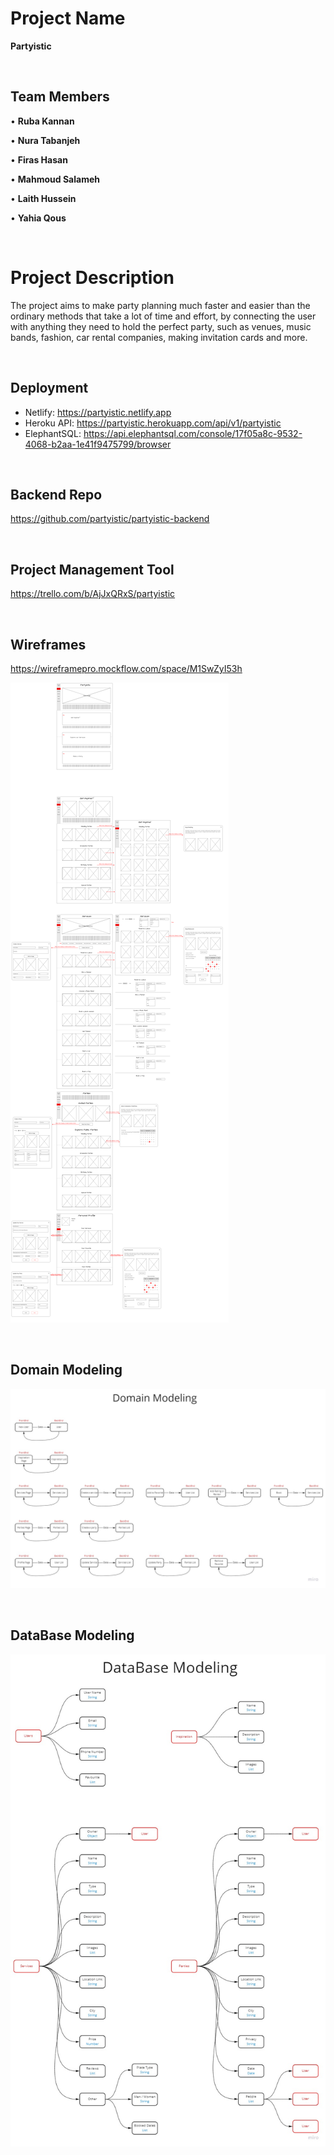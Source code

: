 <!-- @format -->

# Project Name

**Partyistic**

&nbsp;

## Team Members

• **Ruba Kannan**

• **Nura Tabanjeh**

• **Firas Hasan**

• **Mahmoud Salameh**

• **Laith Hussein**

• **Yahia Qous**

&nbsp;

# Project Description

The project aims to make party planning much faster and easier than the ordinary methods that take a lot of time and effort, by connecting the user with anything they need to hold the perfect party, such as venues, music bands, fashion, car rental companies, making invitation cards and more.

&nbsp;

## Deployment 

- Netlify: <https://partyistic.netlify.app>
- Heroku API: <https://partyistic.herokuapp.com/api/v1/partyistic>
- ElephantSQL: <https://api.elephantsql.com/console/17f05a8c-9532-4068-b2aa-1e41f9475799/browser>

&nbsp;

## Backend Repo

<https://github.com/partyistic/partyistic-backend>

&nbsp;

## Project Management Tool

<https://trello.com/b/AjJxQRxS/partyistic>

&nbsp;

## Wireframes

<https://wireframepro.mockflow.com/space/M1SwZyI53h>

![Wireframes](pictures/Wireframes.png)

&nbsp;

## Domain Modeling

![Domain-Modeling](pictures/Domain-Modeling.jpg)

&nbsp;

## DataBase Modeling

![DataBase-Modeling](pictures/DataBase-Modeling.jpg)
